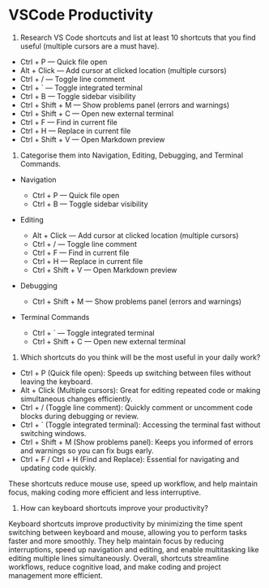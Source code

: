 # VSCode Productivity

1. Research VS Code shortcuts and list at least 10 shortcuts that you find
   useful (multiple cursors are a must have).

- Ctrl + P — Quick file open
- Alt + Click — Add cursor at clicked location (multiple cursors)
- Ctrl + / — Toggle line comment
- Ctrl + ` — Toggle integrated terminal
- Ctrl + B — Toggle sidebar visibility
- Ctrl + Shift + M — Show problems panel (errors and warnings)
- Ctrl + Shift + C — Open new external terminal
- Ctrl + F — Find in current file
- Ctrl + H — Replace in current file
- Ctrl + Shift + V — Open Markdown preview

1. Categorise them into Navigation, Editing, Debugging, and Terminal Commands.

- Navigation
  - Ctrl + P — Quick file open
  - Ctrl + B — Toggle sidebar visibility

- Editing
  - Alt + Click — Add cursor at clicked location (multiple cursors)
  - Ctrl + / — Toggle line comment
  - Ctrl + F — Find in current file
  - Ctrl + H — Replace in current file
  - Ctrl + Shift + V — Open Markdown preview

- Debugging
  - Ctrl + Shift + M — Show problems panel (errors and warnings)

- Terminal Commands
  - Ctrl + ` — Toggle integrated terminal
  - Ctrl + Shift + C — Open new external terminal

1. Which shortcuts do you think will be the most useful in your daily work?

- Ctrl + P (Quick file open): Speeds up switching between files without leaving
  the keyboard.
- Alt + Click (Multiple cursors): Great for editing repeated code or making
  simultaneous changes efficiently.
- Ctrl + / (Toggle line comment): Quickly comment or uncomment code blocks
  during debugging or review.
- Ctrl + ` (Toggle integrated terminal): Accessing the terminal fast without
  switching windows.
- Ctrl + Shift + M (Show problems panel): Keeps you informed of errors and
  warnings so you can fix bugs early.
- Ctrl + F / Ctrl + H (Find and Replace): Essential for navigating and updating
  code quickly.

These shortcuts reduce mouse use, speed up workflow, and help maintain focus,
making coding more efficient and less interruptive.

1. How can keyboard shortcuts improve your productivity?

Keyboard shortcuts improve productivity by minimizing the time spent switching
between keyboard and mouse, allowing you to perform tasks faster and more
smoothly. They help maintain focus by reducing interruptions, speed up
navigation and editing, and enable multitasking like editing multiple lines
simultaneously. Overall, shortcuts streamline workflows, reduce cognitive load,
and make coding and project management more efficient.

